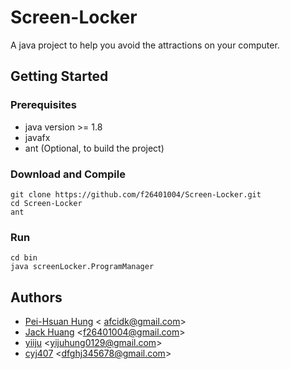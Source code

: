 # Screen-Locker
A java project to help you avoid the attractions on your computer.

## Getting Started
### Prerequisites
* java version >= 1.8
* javafx
* ant (Optional, to build the project)
### Download and Compile
```
git clone https://github.com/f26401004/Screen-Locker.git
cd Screen-Locker
ant
```
### Run
```
cd bin
java screenLocker.ProgramManager
```

## Authors
- [Pei-Hsuan Hung](http://github.com/afcidk) < [afcidk@gmail.com](mailto:afcidk@gmail.com)>
- [Jack Huang](https://github.com/f26401004) <[f26401004@gmail.com](mailto:f26401004@gmail.com)>
- [yiiju](https://github.com/yiiju) <[yijuhung0129@gmail.com](mailto:yijuhung0129@gmail.com)>
- [cyj407](https://github.com/cyj407) <[dfghj345678@gmail.com](mailto:dfghj345678@gmail.com)>


